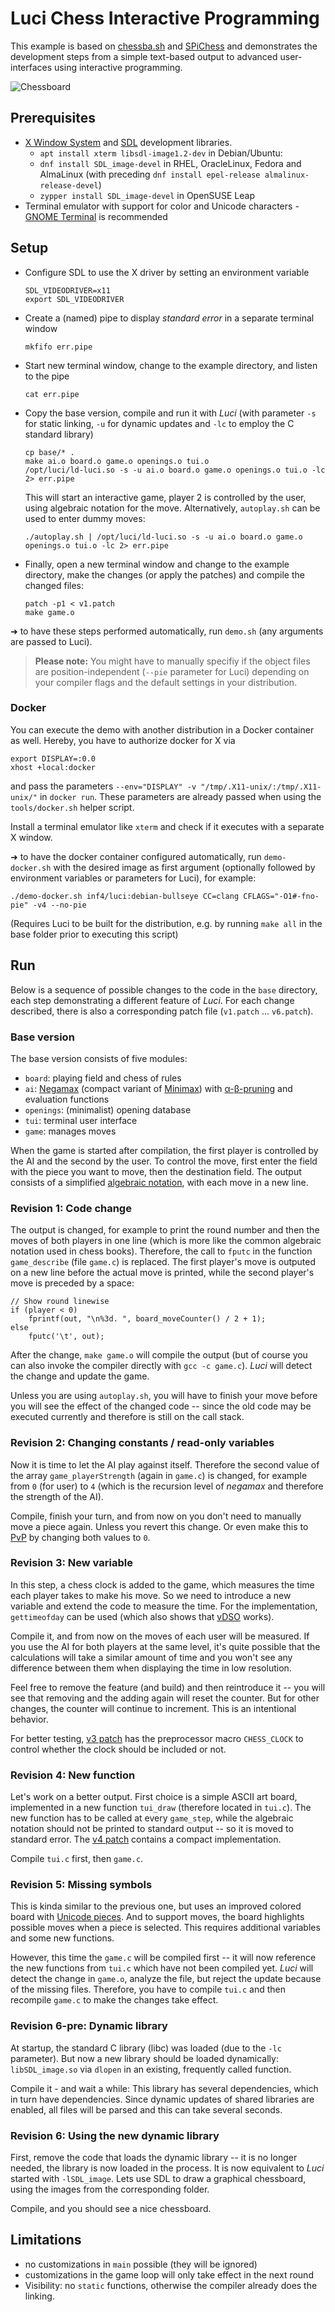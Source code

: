 Luci Chess Interactive Programming
==================================

This example is based on [chessba.sh](https://github.com/thelazt/chessbash) and [SPiChess](https://gitlab.cs.fau.de/i4/spic/chess) and demonstrates the development steps from a simple text-based output to advanced user-interfaces using interactive programming.

![Chessboard](images/variants.png)


Prerequisites
-------------

  * [X Window System](https://en.wikipedia.org/wiki/X_Window_System) and [SDL](https://www.libsdl.org/) development libraries.
    - `apt install xterm libsdl-image1.2-dev` in Debian/Ubuntu:
    - `dnf install SDL_image-devel` in RHEL, OracleLinux, Fedora and AlmaLinux (with preceding `dnf install epel-release almalinux-release-devel`)
    - `zypper install SDL_image-devel` in OpenSUSE Leap
  * Terminal emulator with support for color and Unicode characters - [GNOME Terminal](https://wiki.gnome.org/Apps/Terminal) is recommended


Setup
-----

  * Configure SDL to use the X driver by setting an environment variable
    ```
    SDL_VIDEODRIVER=x11
    export SDL_VIDEODRIVER
    ```
  * Create a (named) pipe to display *standard error* in a separate terminal window
    ```
    mkfifo err.pipe
    ```
  * Start new terminal window, change to the example directory, and listen to the pipe
    ```
    cat err.pipe
    ```
  * Copy the base version, compile and run it with *Luci*
    (with parameter `-s` for static linking, `-u` for dynamic updates and `-lc` to employ the C standard library)
    ```
    cp base/* .
    make ai.o board.o game.o openings.o tui.o
    /opt/luci/ld-luci.so -s -u ai.o board.o game.o openings.o tui.o -lc 2> err.pipe
    ```
    This will start an interactive game, player 2 is controlled by the user, using algebraic notation for the move.
    Alternatively, `autoplay.sh` can be used to enter dummy moves:
    ```
    ./autoplay.sh | /opt/luci/ld-luci.so -s -u ai.o board.o game.o openings.o tui.o -lc 2> err.pipe
    ```
  * Finally, open a new terminal window and change to the example directory, make the changes (or apply the patches) and compile the changed files:
    ```
    patch -p1 < v1.patch
    make game.o
    ```

➜ to have these steps performed automatically, run `demo.sh` (any arguments are passed to Luci).

> **Please note:** You might have to manually specifiy if the object files are position-independent (`--pie` parameter for Luci) depending on your compiler flags and the default settings in your distribution.


### Docker

You can execute the demo with another distribution in a Docker container as well.
Hereby, you have to authorize docker for X via

	export DISPLAY=:0.0
	xhost +local:docker

and pass the parameters `--env="DISPLAY" -v "/tmp/.X11-unix/:/tmp/.X11-unix/"` in `docker run`.
These parameters are already passed when using the `tools/docker.sh` helper script.

Install a terminal emulator like `xterm` and check if it executes with a separate X window.

➜ to have the docker container configured automatically, run `demo-docker.sh` with the desired image as first argument (optionally followed by environment variables or parameters for Luci), for example:

	./demo-docker.sh inf4/luci:debian-bullseye CC=clang CFLAGS="-O1#-fno-pie" -v4 --no-pie

(Requires Luci to be built for the distribution, e.g. by running `make all` in the base folder prior to executing this script)


Run
---

Below is a sequence of possible changes to the code in the `base` directory, each step demonstrating a different feature of *Luci*.
For each change described, there is also a corresponding patch file (`v1.patch` ... `v6.patch`).


### Base version

The base version consists of five modules:

  * `board`: playing field and chess of rules
  * `ai`: [Negamax](https://en.wikipedia.org/wiki/Negamax) (compact variant of [Minimax](https://en.wikipedia.org/wiki/Minimax)) with [α-β-pruning](https://en.wikipedia.org/wiki/Alpha%E2%80%93beta_pruning) and evaluation functions
  * `openings`: (minimalist) opening database
  * `tui`: terminal user interface
  * `game`: manages moves

When the game is started after compilation, the first player is controlled by the AI and the second by the user.
To control the move, first enter the field with the piece you want to move, then the destination field.
The output consists of a simplified [algebraic notation](https://en.wikipedia.org/wiki/Algebraic_notation_(chess)), with each move in a new line.


### Revision 1: Code change

The output is changed, for example to print the round number and then the moves of both players in one line (which is more like the common algebraic notation used in chess books).
Therefore, the call to `fputc` in the function `game_describe` (file `game.c`) is replaced.
The first player's move is outputed on a new line before the actual move is printed, while the second player's move is preceded by a space:
```
// Show round linewise
if (player < 0)
	fprintf(out, "\n%3d. ", board_moveCounter() / 2 + 1);
else
	fputc('\t', out);
```
After the change, `make game.o` will compile the output (but of course you can also invoke the compiler directly with `gcc -c game.c`).
*Luci* will detect the change and update the game.

Unless you are using `autoplay.sh`, you will have to finish your move before you will see the effect of the changed code -- since the old code may be executed currently and therefore is still on the call stack.


### Revision 2: Changing constants / read-only variables

Now it is time to let the AI play against itself.
Therefore the second value of the array `game_playerStrength` (again in `game.c`) is changed, for example from `0` (for user) to `4` (which is the recursion level of *negamax* and therefore the strength of the AI).

Compile, finish your turn, and from now on you don't need to manually move a piece again.
Unless you revert this change.
Or even make this to [PvP](https://en.wikipedia.org/wiki/Player_versus_player) by changing both values to `0`.


### Revision 3: New variable

In this step, a chess clock is added to the game, which measures the time each player takes to make his move.
So we need to introduce a new variable and extend the code to measure the time.
For the implementation, `gettimeofday` can be used (which also shows that [vDSO](https://en.wikipedia.org/wiki/VDSO) works).

Compile it, and from now on the moves of each user will be measured.
If you use the AI for both players at the same level, it's quite possible that the calculations will take a similar amount of time and you won't see any difference between them when displaying the time in low resolution.

Feel free to remove the feature (and build) and then reintroduce it -- you will see that removing and the adding again will reset the counter.
But for other changes, the counter will continue to increment.
This is an intentional behavior.

For better testing, [v3 patch](`v3.patch`) has the preprocessor macro `CHESS_CLOCK` to control whether the clock should be included or not.


### Revision 4: New function

Let's work on a better output.
First choice is a simple ASCII art board, implemented in a new function `tui_draw` (therefore located in `tui.c`).
The new function has to be called at every `game_step`, while the algebraic notation should not be printed to standard output -- so it is moved to standard error.
The [v4 patch](`v4.patch`) contains a compact implementation.

Compile `tui.c` first, then `game.c`.


### Revision 5: Missing symbols

This is kinda similar to the previous one, but uses an improved colored board with [Unicode pieces](https://en.wikipedia.org/wiki/Chess_symbols_in_Unicode).
And to support moves, the board highlights possible moves when a piece is selected.
This requires additional variables and some new functions.

However, this time the `game.c` will be compiled first -- it will now reference the new functions from `tui.c` which have not been compiled yet.
*Luci* will detect the change in `game.o`, analyze the file, but reject the update because of the missing files.
Therefore, you have to compile `tui.c` and then recompile `game.c` to make the changes take effect.


### Revision 6-pre: Dynamic library

At startup, the standard C library (libc) was loaded (due to the `-lc` parameter).
But now a new library should be loaded dynamically:
`libSDL_image.so` via `dlopen` in an existing, frequently called function.

Compile it - and wait a while:
This library has several dependencies, which in turn have dependencies.
Since dynamic updates of shared libraries are enabled, all files will be parsed and this can take several seconds.


### Revision 6: Using the new dynamic library

First, remove the code that loads the dynamic library -- it is no longer needed, the library is now loaded in the process.
It is now equivalent to *Luci* started with `-lSDL_image`.
Lets use SDL to draw a graphical chessboard, using the images from the corresponding folder.

Compile, and you should see a nice chessboard.


Limitations
-----------

 * no customizations in `main` possible (they will be ignored)
 * customizations in the game loop will only take effect in the next round
 * Visibility: no `static` functions, otherwise the compiler already does the linking.
